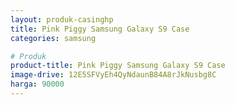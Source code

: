 ```yaml
---
layout: produk-casinghp
title: Pink Piggy Samsung Galaxy S9 Case
categories: samsung

# Produk
product-title: Pink Piggy Samsung Galaxy S9 Case
image-drive: 12E5SFVyEh4QyNdaunB84A8rJkNusbg8C
harga: 90000
---
```

